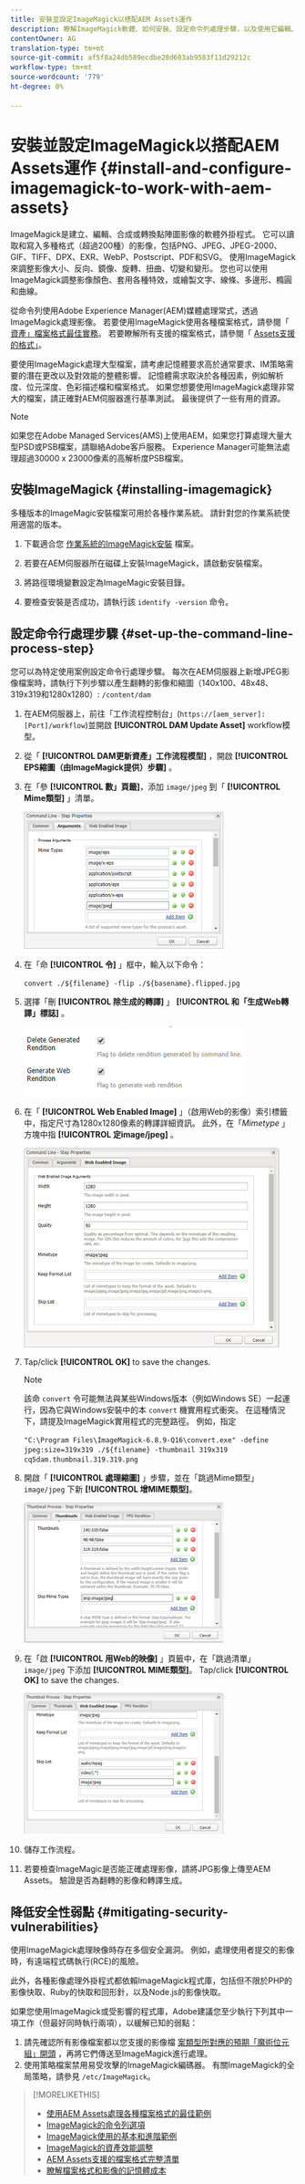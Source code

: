 ```yaml
---
title: 安裝並設定ImageMagick以搭配AEM Assets運作
description: 瞭解ImageMagick軟體、如何安裝、設定命令列處理步驟，以及使用它編輯、合成和產生影像縮圖。
contentOwner: AG
translation-type: tm+mt
source-git-commit: af5f8a24db589ecdbe28d603ab9583f11d29212c
workflow-type: tm+mt
source-wordcount: '779'
ht-degree: 0%

---
```



# 安裝並設定ImageMagick以搭配AEM Assets運作 {#install-and-configure-imagemagick-to-work-with-aem-assets}

ImageMagick是建立、編輯、合成或轉換點陣圖影像的軟體外掛程式。 它可以讀取和寫入多種格式（超過200種）的影像，包括PNG、JPEG、JPEG-2000、GIF、TIFF、DPX、EXR、WebP、Postscript、PDF和SVG。 使用ImageMagick來調整影像大小、反向、鏡像、旋轉、扭曲、切變和變形。 您也可以使用ImageMagick調整影像顏色、套用各種特效，或繪製文字、線條、多邊形、橢圓和曲線。

從命令列使用Adobe Experience Manager(AEM)媒體處理常式，透過ImageMagick處理影像。 若要使用ImageMagick使用各種檔案格式，請參閱「 [資產」檔案格式最佳實務](assets-file-format-best-practices.md)。 若要瞭解所有支援的檔案格式，請參閱「 [Assets支援的格式」](assets-formats.md)。

要使用ImageMagick處理大型檔案，請考慮記憶體要求高於通常要求、IM策略需要的潛在更改以及對效能的整體影響。 記憶體需求取決於各種因素，例如解析度、位元深度、色彩描述檔和檔案格式。 如果您想要使用ImageMagick處理非常大的檔案，請正確對AEM伺服器進行基準測試。 最後提供了一些有用的資源。

>[!NOTE]
>
>如果您在Adobe Managed Services(AMS)上使用AEM，如果您打算處理大量大型PSD或PSB檔案，請聯絡Adobe客戶服務。 Experience Manager可能無法處理超過30000 x 23000像素的高解析度PSB檔案。

## 安裝ImageMagick {#installing-imagemagick}

多種版本的ImageMagic安裝檔案可用於各種作業系統。 請針對您的作業系統使用適當的版本。

1. 下載適合您 [作業系統的ImageMagick安裝](https://www.imagemagick.org/script/download.php) 檔案。
1. 若要在AEM伺服器所在磁碟上安裝ImageMagick，請啟動安裝檔案。

1. 將路徑環境變數設定為ImageMagic安裝目錄。
1. 要檢查安裝是否成功，請執行該 `identify -version` 命令。

## 設定命令行處理步驟 {#set-up-the-command-line-process-step}

您可以為特定使用案例設定命令行處理步驟。 每次在AEM伺服器上新增JPEG影像檔案時，請執行下列步驟以產生翻轉的影像和縮圖（140x100、48x48、319x319和1280x1280）: `/content/dam`

1. 在AEM伺服器上，前往「工作流程控制台」(`https://[aem_server]:[Port]/workflow`)並開啟 **[!UICONTROL DAM Update Asset]** workflow模型。
1. 從「 **[!UICONTROL DAM更新資產」工作流程模型]** ，開啟 **[!UICONTROL EPS縮圖（由ImageMagick提供）步驟]** 。
1. 在「參 **[!UICONTROL 數」頁籤]**，添加 `image/jpeg` 到「 **[!UICONTROL Mime類型]** 」清單。

   ![mime_types_jpeg](assets/mime_types_jpeg.png)

1. 在「命 **[!UICONTROL 令]** 」框中，輸入以下命令：

   `convert ./${filename} -flip ./${basename}.flipped.jpg`

1. 選擇「刪 **[!UICONTROL 除生成的轉譯]** 」 **[!UICONTROL 和「生成Web轉譯」標誌]** 。

   ![select_flags](assets/select_flags.png)

1. 在「 **[!UICONTROL Web Enabled Image]** 」（啟用Web的影像）索引標籤中，指定尺寸為1280x1280像素的轉譯詳細資訊。 此外，在「*Mimetype* 」方塊中指 **[!UICONTROL 定image/jpeg]** 。

   ![web_enabled_image](assets/web_enabled_image.png)

1. Tap/click **[!UICONTROL OK]** to save the changes.

   >[!NOTE]
   >
   >該命 `convert` 令可能無法與某些Windows版本（例如Windows SE）一起運行，因為它與Windows安裝中的本 `convert` 機實用程式衝突。 在這種情況下，請提及ImageMagick實用程式的完整路徑。 例如，指定
   >
   >`"C:\Program Files\ImageMagick-6.8.9-Q16\convert.exe" -define jpeg:size=319x319 ./${filename} -thumbnail 319x319 cq5dam.thumbnail.319.319.png`

1. 開啟「 **[!UICONTROL 處理縮圖]** 」步驟，並在「跳過Mime類型」 `image/jpeg` 下新 **[!UICONTROL 增MIME類型]**。

   ![skip_mime_types](assets/skip_mime_types.png)

1. 在「啟 **[!UICONTROL 用Web的映像]** 」頁籤中，在「跳過清單」 `image/jpeg` 下添加 **[!UICONTROL MIME類型]**。 Tap/click **[!UICONTROL OK]** to save the changes.

   ![web_enabled](assets/web_enabled.png)

1. 儲存工作流程。
1. 若要檢查ImageMagic是否能正確處理影像，請將JPG影像上傳至AEM Assets。 驗證是否為翻轉的影像和轉譯生成。

## 降低安全性弱點 {#mitigating-security-vulnerabilities}

使用ImageMagick處理映像時存在多個安全漏洞。 例如，處理使用者提交的影像時，有遠端程式碼執行(RCE)的風險。

此外，各種影像處理外掛程式都依賴ImageMagick程式庫，包括但不限於PHP的影像快取、Ruby的快取和回形針，以及Node.js的影像快取。

如果您使用ImageMagick或受影響的程式庫，Adobe建議您至少執行下列其中一項工作（但最好同時執行兩項），以緩解已知的弱點：

1. 請先確認所有影像檔案都以您支援的影像檔 [案類型所對應的預期「魔術位元組」開頭](https://en.wikipedia.org/wiki/List_of_file_signatures) ，再將它們傳送至ImageMagick進行處理。
1. 使用策略檔案禁用易受攻擊的ImageMagick編碼器。 有關ImageMagick的全局策略，請參見 `/etc/ImageMagick`。

>[!MORELIKETHIS]
>
>* [使用AEM Assets處理各種檔案格式的最佳範例](assets-file-format-best-practices.md)
>* [ImageMagick的命令列選項](https://www.imagemagick.org/script/command-line-options.php)
>* [ImageMagick使用的基本和進階範例](https://www.imagemagick.org/Usage/)
>* [ImageMagick的資產效能調整](performance-tuning-guidelines.md)
>* [AEM Assets支援的檔案格式完整清單](assets-formats.md)
>* [瞭解檔案格式和影像的記憶體成本](https://www.scantips.com/basics1d.html)

